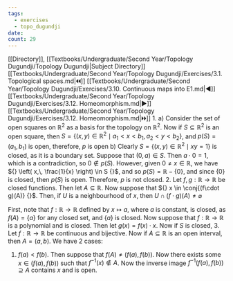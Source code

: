 ```yaml
---
tags:
  - exercises
  - topo_dugundji
date: 
count: 29
---
```

[[Directory]], [[Textbooks/Undergraduate/Second Year/Topology Dugundji/Topology Dugundji|Subject Directory]]
[[Textbooks/Undergraduate/Second Year/Topology Dugundji/Exercises/3.1. Topological spaces.md|🞀🞀]] [[Textbooks/Undergraduate/Second Year/Topology Dugundji/Exercises/3.10. Continuous maps into E1.md|◀]] [[Textbooks/Undergraduate/Second Year/Topology Dugundji/Exercises/3.12. Homeomorphism.md|▶]] [[Textbooks/Undergraduate/Second Year/Topology Dugundji/Exercises/3.12. Homeomorphism.md|🞂🞂]]
1. 
a)
Consider the set of open squares on ${} \mathbb{R}^{2} {}$ as a basis for the topology on $\mathbb{R}^{2} {}$. Now if ${} S \subseteq \mathbb{R}^{2} {}$ is an open square, then ${} S=\{ (x,\, y) \in \mathbb{R}^{2} \mid a_{1}<x<b_{1},\, a_{2}<y<b_{2}\}  {}$, and ${} p(S)=(a_{1},\, b_{1}) {}$ is open, therefore, $p$ is open
b)
Clearly ${} S={} \{ (x,\, y) \in \mathbb{R}^{2} \mid xy=1\} {}$ is closed, as it is a boundary set. Suppose that ${} (0, a) \in S {}$. Then ${} a\cdot 0=1 {}$, which is a contradiction, so ${} 0 \notin p(S) {}$. However, given ${} 0\neq x \in \mathbb{R} {}$, we have ${} \left( x,\, \frac{1}{x} \right) \in S {}$, and so ${} p(S)=\mathbb{R}-\{ 0 \} {}$, and since ${} \{ 0 \} {}$ is closed, then $p(S)$ is open. Therefore, $p {}$ is not closed. 
2. 
Let ${} f,\, g:\mathbb{R}\to{}\mathbb{R} {}$ be closed functions. Then let ${} A \subseteq \mathbb{R} {}$. Now suppose that ${} x \in \conj{(f\cdot g)(A)} {}$. Then, if $U$ is a neighbourhood of $x$, then ${} U \cap  (f\cdot g)(A)\neq \varnothing  {}$

First, note that $f:\mathbb{R}\to{}\mathbb{R} {}$ defined by $x\mapsto a$, where $a$ is constant, is closed, as ${} f(A)=\{ a \} {}$ for any closed set, and ${} \{ a \} {}$ is closed. Now suppose that $f:\mathbb{R}\to{}\mathbb{R} {}$ is a polynomial and is closed. Then let ${} g(x)=f(x)\cdot x {}$. Now if $S$ is closed, 
3. 
Let $f:\mathbb{R}\to{}\mathbb{R} {}$ be continuous and bijective. Now if ${} A \subseteq \mathbb{R} {}$ is an open interval, then ${} A=(a,\, b) {}$. We have 2 cases:
1) ${} f(a)<f(b) {}$. Then suppose that ${} f(A)\neq (f(a),\, f(b)) {}$. Now there exists some ${} x \in (f(a),\, f(b)) {}$ such that ${} f^{-1}(x)\notin A {}$. Now the inverse image ${} f^{-1}(f(a),\, f(b)) \supseteq A {}$ contains $x$ and is open. 

